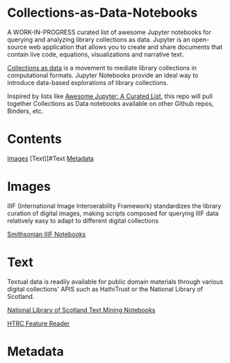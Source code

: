 # Collections-as-Data-Notebooks

A WORK-IN-PROGRESS curated list of awesome Jupyter notebooks for querying and analyzing library collections as data. Jupyter is an open-source web application that allows you to create and share documents that contain live code, equations, visualizations and narrative text. 

[Collections as data](https://collectionsasdata.github.io/) is a movement to mediate library collections in computational formats. Jupyter Notebooks provide an ideal way to introduce data-based explorations of library collections.

Inspired by lists like [Awesome Jupyter: A Curated List](https://github.com/markusschanta/awesome-jupyter), this repo will pull together Collections as Data notebooks available on other Github repos, Binders, etc. 

# Contents

[Images](#Images)
[Text][#Text
[Metadata](#Metadata)

# Images

IIIF (International Image Interoerability Framework) standardizes the library curation of digital images, making scripts composed for querying IIIF data relatively easy to adapt to different digital collections

[Smithsonian IIIF Notebooks](https://github.com/hibernator11/notebook-iiif-images)

# Text

Textual data is readily available for public domain materials through various digital collections' APIS such as HathiTrust or the National Library of Scotland. 

[National Library of Scotland Text Mining Notebooks](https://data.nls.uk/tools/jupyter-notebooks/)

[HTRC Feature Reader](https://github.com/htrc/htrc-feature-reader)

# Metadata




